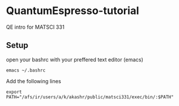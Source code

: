# QuantumEspresso-tutorial
QE intro for MATSCI 331 

## Setup 

open your bashrc with your preffered text editor (emacs)

`emacs ~/.bashrc`

Add the following lines 

```export PATH="/afs/ir/users/a/k/akashr/public/matsci331/exec/bin/:$PATH"```
